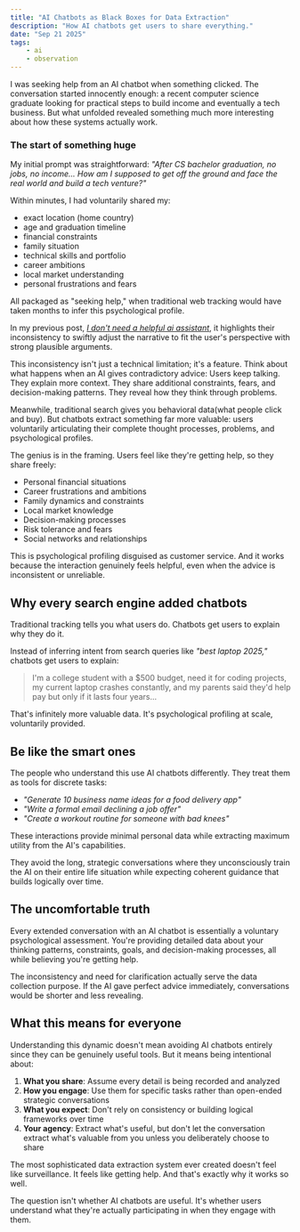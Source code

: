 ```yaml
---
title: "AI Chatbots as Black Boxes for Data Extraction"
description: "How AI chatbots get users to share everything."
date: "Sep 21 2025"
tags:
    - ai
    - observation
---
```


I was seeking help from an AI chatbot when something clicked.
The conversation started innocently enough: a recent computer science graduate looking for practical steps to build income and eventually a tech business.
But what unfolded revealed something much more interesting about how these systems actually work.

### The start of something huge

My initial prompt was straightforward: _"After CS bachelor graduation, no jobs, no income... How am I supposed to get off the ground and face the real world and build a tech venture?"_

Within minutes, I had voluntarily shared my:

- exact location (home country)
- age and graduation timeline
- financial constraints
- family situation
- technical skills and portfolio
- career ambitions
- local market understanding
- personal frustrations and fears

All packaged as "seeking help," when traditional web tracking would have taken months to infer this psychological profile.

In my previous post, [_I don't need a helpful ai assistant_](./I-dont-need-a-helpful-ai-assistant.md), it highlights their inconsistency to swiftly adjust the narrative to fit the user's perspective with strong plausible arguments.

This inconsistency isn't just a technical limitation; it's a feature. Think about what happens when an AI gives contradictory advice: Users keep talking. They explain more context. They share additional constraints, fears, and decision-making patterns. They reveal how they think through problems.

Meanwhile, traditional search gives you behavioral data(what people click and buy). But chatbots extract something far more valuable: users voluntarily articulating their complete thought processes, problems, and psychological profiles.

The genius is in the framing. Users feel like they're getting help, so they share freely:

- Personal financial situations
- Career frustrations and ambitions
- Family dynamics and constraints
- Local market knowledge
- Decision-making processes
- Risk tolerance and fears
- Social networks and relationships

This is psychological profiling disguised as customer service. And it works because the interaction genuinely feels helpful, even when the advice is inconsistent or unreliable.

## Why every search engine added chatbots

Traditional tracking tells you what users do. Chatbots get users to explain why they do it.

Instead of inferring intent from search queries like _"best laptop 2025,"_ chatbots get users to explain:

> I'm a college student with a $500 budget, need it for coding projects, my current laptop crashes constantly, and my parents said they'd help pay but only if it lasts four years...

That's infinitely more valuable data. It's psychological profiling at scale, voluntarily provided.

## Be like the smart ones

The people who understand this use AI chatbots differently. They treat them as tools for discrete tasks:

- _"Generate 10 business name ideas for a food delivery app"_
- _"Write a formal email declining a job offer"_
- _"Create a workout routine for someone with bad knees"_

These interactions provide minimal personal data while extracting maximum utility from the AI's capabilities.

They avoid the long, strategic conversations where they unconsciously train the AI on their entire life situation while expecting coherent guidance that builds logically over time.

## The uncomfortable truth

Every extended conversation with an AI chatbot is essentially a voluntary psychological assessment. You're providing detailed data about your thinking patterns, constraints, goals, and decision-making processes, all while believing you're getting help.

The inconsistency and need for clarification actually serve the data collection purpose. If the AI gave perfect advice immediately, conversations would be shorter and less revealing.

## What this means for everyone

Understanding this dynamic doesn't mean avoiding AI chatbots entirely since they can be genuinely useful tools. But it means being intentional about:

1. **What you share**: Assume every detail is being recorded and analyzed
2. **How you engage**: Use them for specific tasks rather than open-ended strategic conversations
3. **What you expect**: Don't rely on consistency or building logical frameworks over time
4. **Your agency**: Extract what's useful, but don't let the conversation extract what's valuable from you unless you deliberately choose to share

The most sophisticated data extraction system ever created doesn't feel like surveillance. It feels like getting help. And that's exactly why it works so well.

The question isn't whether AI chatbots are useful. It's whether users understand what they're actually participating in when they engage with them.
